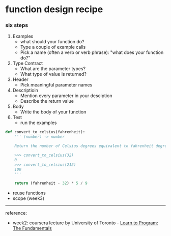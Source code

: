 # function design recipe

### six steps
1. Examples
    * what should your function do?
    * Type a couple of example calls
    * Pick a name (often a verb or verb phrase): "what does your function do?"
2. Type Contract
    * What are the parameter types?
    * What type of value is returned?
3. Header
    * Pick meaningful parameter names
4. Descriptioin
    * Mention every parameter in your desciption
    * Describe the return value
5. Body
    * Write the body of your function
6. Test
    * run the examples

```python
def convert_to_celsius(fahrenheit):
    ''' (number) -> number

    Return the number of Celsius degrees equivalent to fahrenheit degrees.

    >>> convert_to_celsius(32)
    0
    >>> convert_to_celsius(212)
    100
    '''

    return (fahrenheit - 32) * 5 / 9
```

* reuse functions
* scope (week3)

------------
reference:
* week2: coursera lecture by University of Toronto - [Learn to Program: The Fundamentals](https://www.coursera.org/learn/learn-to-program)
